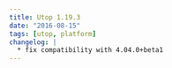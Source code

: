 ```yaml
---
title: Utop 1.19.3
date: "2016-08-15"
tags: [utop, platform]
changelog: |
  * fix compatibility with 4.04.0+beta1
---
```


